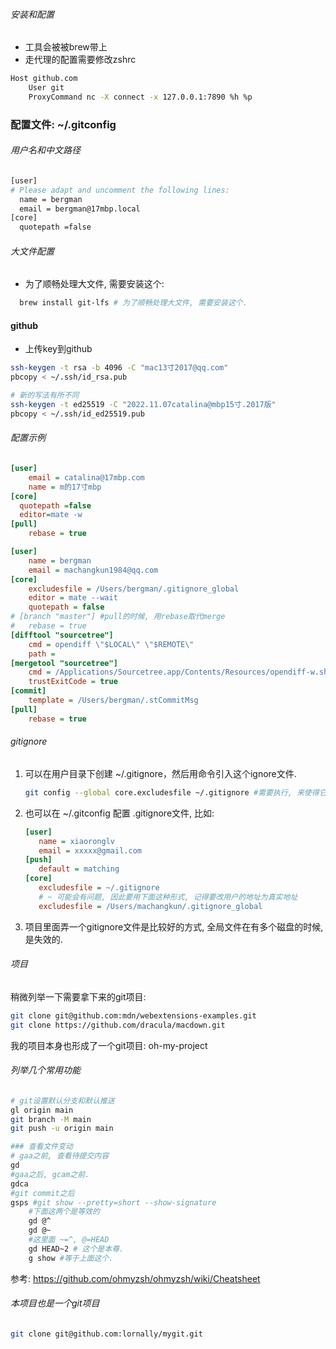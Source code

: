 ###### 安装和配置

- 工具会被被brew带上
- 走代理的配置需要修改zshrc

```sh
Host github.com
    User git
    ProxyCommand nc -X connect -x 127.0.0.1:7890 %h %p
```

### 配置文件:  ~/.gitconfig

###### 用户名和中文路径

```sh
[user]
# Please adapt and uncomment the following lines:
  name = bergman
  email = bergman@17mbp.local
[core]
  quotepath =false

```


###### 大文件配置

- 为了顺畅处理大文件, 需要安装这个:
  
```sh
  brew install git-lfs # 为了顺畅处理大文件, 需要安装这个.
```

#### github

- 上传key到github

```sh
ssh-keygen -t rsa -b 4096 -C "mac13寸2017@qq.com"
pbcopy < ~/.ssh/id_rsa.pub

# 新的写法有所不同
ssh-keygen -t ed25519 -C "2022.11.07catalina@mbp15寸.2017版"
pbcopy < ~/.ssh/id_ed25519.pub  
```



###### 配置示例

```ini
[user]
	email = catalina@17mbp.com
	name = m的17寸mbp
[core]
  quotepath =false
  editor=mate -w
[pull]
	rebase = true
```

```ini
[user] 
	name = bergman
	email = machangkun1984@qq.com
[core]
	excludesfile = /Users/bergman/.gitignore_global
	editor = mate --wait
	quotepath = false
# [branch "master"] #pull的时候, 用rebase取代merge
# 	rebase = true
[difftool "sourcetree"]
	cmd = opendiff \"$LOCAL\" \"$REMOTE\"
	path = 
[mergetool "sourcetree"]
	cmd = /Applications/Sourcetree.app/Contents/Resources/opendiff-w.sh \"$LOCAL\" \"$REMOTE\" -ancestor \"$BASE\" -merge \"$MERGED\"
	trustExitCode = true
[commit]
	template = /Users/bergman/.stCommitMsg
[pull]
	rebase = true
```

###### gitignore

1. 可以在用户目录下创建 ~/.gitignore，然后用命令引入这个ignore文件.

   ```sh
   git config --global core.excludesfile ~/.gitignore #需要执行, 来使得它生效
   ```

2. 也可以在 ~/.gitconfig 配置 .gitignore文件, 比如:

   ```ini
   [user]
      name = xiaoronglv
      email = xxxxx@gmail.com
   [push]
      default = matching
   [core]
      excludesfile = ~/.gitignore
      # ~ 可能会有问题, 因此要用下面这种形式, 记得要改用户的地址为真实地址
      excludesfile = /Users/machangkun/.gitignore_global
   ```

3. 项目里面弄一个gitignore文件是比较好的方式, 全局文件在有多个磁盘的时候, 是失效的.

###### 项目

稍微列举一下需要拿下来的git项目:

```sh
git clone git@github.com:mdn/webextensions-examples.git
git clone https://github.com/dracula/macdown.git
```

我的项目本身也形成了一个git项目: oh-my-project

###### 列举几个常用功能

```sh
# git设置默认分支和默认推送
gl origin main
git branch -M main
git push -u origin main

### 查看文件变动
# gaa之前, 查看待提交内容
gd
#gaa之后, gcam之前.
gdca 
#git commit之后
gsps #git show --pretty=short --show-signature
    #下面这两个是等效的
    gd @^
    gd @~ 
    #这里面 ~=^, @=HEAD
    gd HEAD~2 # 这个是本尊.
    g show #等于上面这个.
```

参考: https://github.com/ohmyzsh/ohmyzsh/wiki/Cheatsheet

###### 本项目也是一个git项目 

```sh
git clone git@github.com:lornally/mygit.git
```